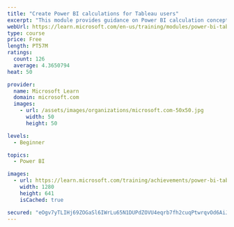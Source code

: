 ```yaml
---
title: "Create Power BI calculations for Tableau users"
excerpt: "This module provides guidance on Power BI calculation concepts, and how to create and edit calculations."
webUrl: https://learn.microsoft.com/en-us/training/modules/power-bi-tableau-calculations/
type: course
price: Free
length: PT57M
ratings:
  count: 126
  average: 4.3650794
heat: 50

provider:
  name: Microsoft Learn
  domain: microsoft.com
  images:
    - url: /assets/images/organizations/microsoft.com-50x50.jpg
      width: 50
      height: 50

levels:
  - Beginner

topics:
  - Power BI

images:
  - url: https://learn.microsoft.com/training/achievements/power-bi-tableau-calculations-social.png
    width: 1280
    height: 641
    isCached: true

secured: "eOgv7yTLIHj69ZOGaSl6IWrLu65N1DUPdZOVU4eqrb7fh2cuqPtwrqvOd6AiJ55Xn0/TBf3df7B1NSF3CQWQ0L+SoSymzrt8CMoGMEJX/ZfsVklURzq0pT2hGdQ3rOoEwEdEAqDb7k0Zk44+NoHA8TxjIn5FB/ejiWlcMN3quqBaWMKmp53/xTaXyQbRvS4H549XS6/8NEukWN9i+pCzRHAijgIYT7opqKFbPOWHq7UANLKWAxDlbNgTSqNCGSZ4NrRnJUwCX+1w8eP28UHGE3CNSJXGEVJDFgz/sjW+6kXZZ4pi8YDTj2iHzfKcE3+issja721D70EHkCQZ87Ray8LWKg/uRmwCLT7rxFWJQZEa0o9LaMrNZr9E+LxazhtS+e1kF5S5ZIkb9Wj+tXdpibPwQn4M2EL/6uXxkia/xuk=;yLckNnrq2/i3JqilwXonUQ=="
---
```



